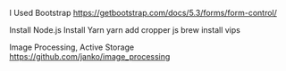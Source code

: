 I Used Bootstrap
https://getbootstrap.com/docs/5.3/forms/form-control/

Install Node.js
Install Yarn
yarn add cropper js
brew install vips

Image Processing, Active Storage 
https://github.com/janko/image_processing
